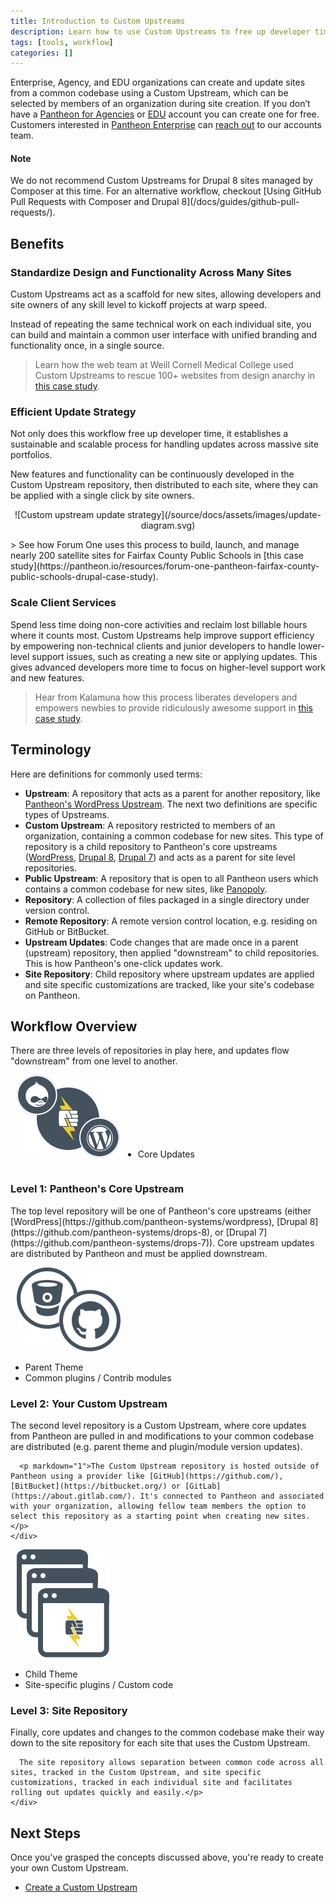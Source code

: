```yaml
---
title: Introduction to Custom Upstreams
description: Learn how to use Custom Upstreams to free up developer time.
tags: [tools, workflow]
categories: []
---
```

Enterprise, Agency, and EDU organizations can create and update sites from a common codebase using a Custom Upstream, which can be selected by members of an organization during site creation. If you don’t have a [Pantheon for Agencies](https://pantheon.io/agencies/pantheon-for-agencies) or [EDU](https://pantheon.io/edu) account you can create one for free. Customers interested in [Pantheon Enterprise](https://pantheon.io/pantheon-enterprise) can [reach out](https://pantheon.io/pantheon-enterprise) to our accounts team.

<div class="alert alert-info">
<h4 class="info">Note</h4>
<p markdown="1">We do not recommend Custom Upstreams for Drupal 8 sites managed by Composer at this time. For an alternative workflow, checkout [Using GitHub Pull Requests with Composer and Drupal 8](/docs/guides/github-pull-requests/).</p>
</div>


## Benefits

### Standardize Design and Functionality Across Many Sites
Custom Upstreams act as a scaffold for new sites, allowing developers and site owners of any skill level to kickoff projects at warp speed.

Instead of repeating the same technical work on each individual site, you can build and maintain a common user interface with unified branding and functionality once, in a single source.

> Learn how the web team at Weill Cornell Medical College used Custom Upstreams to rescue 100+ websites from design anarchy in [this case study](https://pantheon.io/resources/weill-cornell-drupal-distribution-case-study).

### Efficient Update Strategy
Not only does this workflow free up developer time, it establishes a sustainable and scalable process for handling updates across massive site portfolios.

New features and functionality can be continuously developed in the Custom Upstream repository, then distributed to each site, where they can be applied with a single click by site owners.

<p style="text-align:center" markdown="1">
![Custom upstream update strategy](/source/docs/assets/images/update-diagram.svg)
</p>
> See how Forum One uses this process to build, launch, and manage nearly 200 satellite sites for Fairfax County Public Schools in [this case study](https://pantheon.io/resources/forum-one-pantheon-fairfax-county-public-schools-drupal-case-study).

### Scale Client Services
Spend less time doing non-core activities and reclaim lost billable hours where it counts most. Custom Upstreams help improve support efficiency by empowering non-technical clients and junior developers to handle lower-level support issues, such as creating a new site or applying updates. This gives advanced developers more time to focus on higher-level support work and new features.

> Hear from Kalamuna how this process liberates developers and empowers newbies to provide ridiculously awesome support in [this case study](https://pantheon.io/resources/kalamuna-pantheon-drupal-agency-case-study).


## Terminology
Here are definitions for commonly used terms:

* **Upstream**: A repository that acts as a parent for another repository, like [Pantheon's WordPress Upstream](https://github.com/pantheon-systems/wordpress). The next two definitions are specific types of Upstreams.
* **Custom Upstream**: A repository restricted to members of an organization, containing a common codebase for new sites. This type of repository is a child repository to Pantheon's core upstreams ([WordPress](https://github.com/pantheon-systems/wordpress), [Drupal 8](https://github.com/pantheon-systems/drops-8), [Drupal 7](https://github.com/pantheon-systems/drops-7)) and acts as a parent for site level repositories.
* **Public Upstream**: A repository that is open to all Pantheon users which contains a common codebase for new sites, like [Panopoly](https://github.com/populist/panopoly-drops-7).
* **Repository**: A collection of files packaged in a single directory under version control.
* **Remote Repository**: A remote version control location, e.g. residing on GitHub or BitBucket.
* **Upstream Updates**: Code changes that are made once in a parent (upstream) repository, then applied "downstream" to child repositories. This is how Pantheon's one-click updates work.
* **Site Repository**: Child repository where upstream updates are applied and site specific customizations are tracked, like your site's codebase on Pantheon.

## Workflow Overview
There are three levels of repositories in play here, and updates flow "downstream" from one level to another.
<div class="upstream-overview-outter-clear">
  <div class="upstream-overview-outter">
    <div class="upstream-content-inner-icon">
      <img alt="Parent upstream level" style="padding-left:10px;" src="/source/docs/assets/images/levelone-icon.svg">
      <ul class="upstream" style="margin-right:40px;display:inline-flex;">
        <li>Core Updates</li>
      </ul>
    </div>
    <div class="upstream-content-inner-content">
      <h3>Level 1: Pantheon's Core Upstream</h3>
      <p markdown="1">The top level repository will be one of Pantheon's core upstreams (either [WordPress](https://github.com/pantheon-systems/wordpress), [Drupal 8](https://github.com/pantheon-systems/drops-8), or [Drupal 7](https://github.com/pantheon-systems/drops-7)). Core upstream updates are distributed by Pantheon and must be applied downstream.</p>
    </div>
  </div>
</div>
<div class="upstream-overview-outter-clear">
  <div class="upstream-overview-outter">
    <div class="upstream-content-inner-icon">
      <img alt="Custom upstream level" style="padding-left:10px;" src="/source/docs/assets/images/leveltwo-icon.svg">
      <ul class="upstream">
        <li>Parent Theme</li>
        <li>Common plugins / Contrib modules</li>
      </ul>
    </div>
    <div class="upstream-content-inner-content">
      <h3>Level 2: Your Custom Upstream</h3>
      <p>The second level repository is a Custom Upstream, where core updates from Pantheon are pulled in and modifications to your common codebase are distributed (e.g. parent theme and plugin/module version updates).</p>

      <p markdown="1">The Custom Upstream repository is hosted outside of Pantheon using a provider like [GitHub](https://github.com/), [BitBucket](https://bitbucket.org/) or [GitLab](https://about.gitlab.com/). It's connected to Pantheon and associated with your organization, allowing fellow team members the option to select this repository as a starting point when creating new sites.</p>
    </div>
  </div>
</div>
  <div class="upstream-overview-outter">
    <div class="upstream-content-inner-icon">
      <img alt="site upstream level" style="padding-left:10px;" src="/source/docs/assets/images/levelthree-icon.svg">
      <ul class="upstream">
        <li>Child Theme</li>
        <li>Site-specific plugins / Custom code</li>
      </ul>
    </div>
    <div class="upstream-content-inner-content">
      <h3>Level 3: Site Repository</h3>
      <p>Finally, core updates and changes to the common codebase make their way down to the site repository for each site that uses the Custom Upstream.

      The site repository allows separation between common code across all sites, tracked in the Custom Upstream, and site specific customizations, tracked in each individual site and facilitates rolling out updates quickly and easily.</p>
    </div>
</div>

## Next Steps

Once you've grasped the concepts discussed above, you're ready to create your own Custom Upstream.

- [Create a Custom Upstream](/docs/create-custom-upstream)
